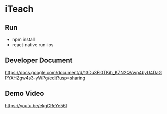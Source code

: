 # iTeach
<Description>


## Run
- npm install
- react-native run-ios

## Developer Document
https://docs.google.com/document/d/13Du3Fl0TKih_KZN2QVwp4byU4DaGPYAHZgw4s3-yWPg/edit?usp=sharing

## Demo Video
https://youtu.be/ekgCReYe56I
